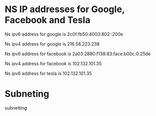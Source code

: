 <h1> NS IP addresses for Google, Facebook and Tesla </h1>
<p> Ns ipv6 address for google is 2c0f:fb50:4003:802::200e </p>
<p> Ns ipv4 address for google is 216.58.223.238 </p>
<p> Ns ipv6 address for facebook is  2a03:2880:f138:83:face:b00c:0:25de</p>
<p> Ns ipv4 address for facebook is 102.132.101.35 </p>
<p> Ns ipv6 address for tesla is 102.132.101.35 </p>


<h1> Subneting </h1>
<p> subnetting </p>



